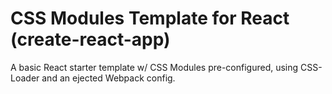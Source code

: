 # CSS Modules Template for React (create-react-app)
A basic React starter template w/ CSS Modules pre-configured, using CSS-Loader and an ejected Webpack config.

